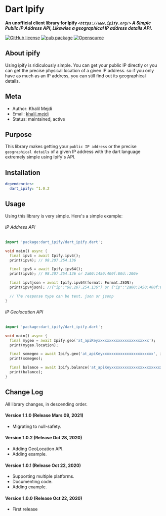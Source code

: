 # Dart Ipify
**An unofficial client library for Ipify [*`<https://www.ipify.org/>`*](https://www.ipify.org/) *A Simple Public IP Address API, Likewise a geographical IP address details API*.**

[![GitHub license](https://img.shields.io/badge/license-MIT-blue.svg)](https://github.com/Bujupah/dart_ipify/blob/master/LICENSE)
[![pub package](https://img.shields.io/pub/v/dart_ipify.svg)](https://pub.dartlang.org/packages/dart_ipify) 
[![Opensource](https://img.shields.io/static/v1?label=opensource&message=❤&color=red)](https://github.com/bujupah/dart_ipify)

## About ipify
Using ipify is ridiculously simple. You can get your public IP directly or you can get the precise physical location of a given IP address. so if you only have as much as an IP address, you can still find out its geographical details.

## Meta
- Author: Khalil Mejdi
- Email: [khalil.mejdi](mailto:khalil.mejdi97@gmail.com)
- Status: maintained, active

## Purpose
This library makes getting your ``public IP address`` or the precise ``geographical details`` of a given IP address with the dart language extremely simple using Ipify's API.

## Installation
```yaml
dependencies:
  dart_ipify: ^1.0.2
```

## Usage
Using this library is very simple. Here's a simple example:

###### IP Address API
```dart
import 'package:dart_ipify/dart_ipify.dart';

void main() async {
  final ipv4 = await Ipify.ipv4();
  print(ipv4); // 98.207.254.136

  final ipv6 = await Ipify.ipv64();
  print(ipv6); // 98.207.254.136 or 2a00:1450:400f:80d::200e

  final ipv4json = await Ipify.ipv64(format: Format.JSON);
  print(ipv4json); //{"ip":"98.207.254.136"} or {"ip":"2a00:1450:400f:80d::200e"}

  // The response type can be text, json or jsonp
}
```


###### IP Geolocation API
```dart
import 'package:dart_ipify/dart_ipify.dart';

void main() async {
  final mygeo = await Ipify.geo('at_apiKeyxxxxxxxxxxxxxxxxxxxxxxx');
  print(mygeo.location);

  final somegeo = await Ipify.geo('at_apiKeyxxxxxxxxxxxxxxxxxxxxxxx', ip: '8.8.8.8');
  print(somegeo);

  final balance = await Ipify.balance('at_apiKeyxxxxxxxxxxxxxxxxxxxxxxx');
  print(balance);
}
```



## Change Log
All library changes, in descending order.

#### Version 1.1.0 (Release Mars 09, 2021)
- Migrating to null-safety.

#### Version 1.0.2 (Release Oct 28, 2020)
- Adding GeoLocation API.
- Adding example.

#### Version 1.0.1 (Release Oct 22, 2020)
- Supporting multiple platforms.
- Documenting code.
- Adding example.

#### Version 1.0.0 (Release Oct 22, 2020)
- First release